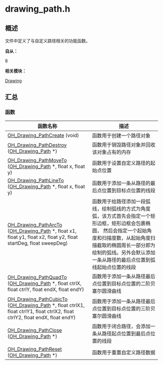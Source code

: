 # drawing_path.h


## 概述

文件中定义了与自定义路径相关的功能函数。

**自从：**

8

**相关模块：**

[Drawing](_drawing.md)


## 汇总


### 函数

| 函数名称 | 描述 |
| -------- | -------- |
| [OH_Drawing_PathCreate](_drawing.md#oh_drawing_pathcreate) (void) | 函数用于创建一个路径对象 |
| [OH_Drawing_PathDestroy](_drawing.md#oh_drawing_pathdestroy) ([OH_Drawing_Path](_drawing.md#oh_drawing_path) \*) | 函数用于销毁路径对象并回收该对象占有的内存 |
| [OH_Drawing_PathMoveTo](_drawing.md#oh_drawing_pathmoveto) ([OH_Drawing_Path](_drawing.md#oh_drawing_path) \*, float x, float y) | 函数用于设置自定义路径的起始点位置 |
| [OH_Drawing_PathLineTo](_drawing.md#oh_drawing_pathlineto) ([OH_Drawing_Path](_drawing.md#oh_drawing_path) \*, float x, float y) | 函数用于添加一条从路径的最后点位置到目标点位置的线段 |
| [OH_Drawing_PathArcTo](_drawing.md#oh_drawing_patharcto) ([OH_Drawing_Path](_drawing.md#oh_drawing_path) \*, float x1, float y1, float x2, float y2, float startDeg, float sweepDeg) | 函数用于给路径添加一段弧线，绘制弧线的方式为角度弧，该方式首先会指定一个矩形边框，矩形边框会包裹椭圆， 然后会指定一个起始角度和扫描度数，从起始角度扫描截取的椭圆周长一部分即为绘制的弧线。另外会默认添加一条从路径的最后点位置到弧线起始点位置的线段 |
| [OH_Drawing_PathQuadTo](_drawing.md#oh_drawing_pathquadto) ([OH_Drawing_Path](_drawing.md#oh_drawing_path) \*, float ctrlX, float ctrlY, float endX, float endY) | 函数用于添加一条从路径最后点位置到目标点位置的二阶贝塞尔圆滑曲线 |
| [OH_Drawing_PathCubicTo](_drawing.md#oh_drawing_pathcubicto) ([OH_Drawing_Path](_drawing.md#oh_drawing_path) \*, float ctrlX1, float ctrlY1, float ctrlX2, float ctrlY2, float endX, float endY) | 函数用于添加一条从路径最后点位置到目标点位置的三阶贝塞尔圆滑曲线 |
| [OH_Drawing_PathClose](_drawing.md#oh_drawing_pathclose) ([OH_Drawing_Path](_drawing.md#oh_drawing_path) \*) | 函数用于闭合路径，会添加一条从路径起点位置到最后点位置的线段 |
| [OH_Drawing_PathReset](_drawing.md#oh_drawing_pathreset) ([OH_Drawing_Path](_drawing.md#oh_drawing_path) \*) | 函数用于重置自定义路径数据 |
